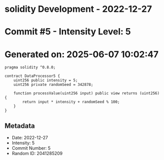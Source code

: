 ﻿# solidity Development - 2022-12-27
# Commit #5 - Intensity Level: 5
# Generated on: 2025-06-07 10:02:47
```solidity
pragma solidity ^0.8.0;

contract DataProcessor5 {
    uint256 public intensity = 5;
    uint256 private randomSeed = 342878;

    function processValue(uint256 input) public view returns (uint256) {
        return input * intensity + randomSeed % 100;
    }
}
```
## Metadata
- Date: 2022-12-27
- Intensity: 5
- Commit Number: 5
- Random ID: 2041285209
